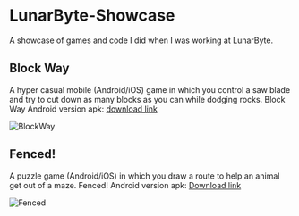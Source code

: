# LunarByte-Showcase
A showcase of games and code I did when I was working at LunarByte.

## Block Way
A hyper casual mobile (Android/iOS) game in which you control a saw blade and try to cut down as many blocks as you can while dodging rocks.
Block Way Android version apk: [download link](https://www.dropbox.com/s/hpa9hu2atqpzsvr/BlockWay_v1.apk?dl=0)

![BlockWay](https://user-images.githubusercontent.com/33954500/62759081-f7f72a80-ba88-11e9-94ad-7dd8bace281e.png)

## Fenced!
A puzzle game (Android/iOS) in which you draw a route to help an animal get out of a maze.
Fenced! Android version apk: [Download link](https://www.dropbox.com/s/t7exp4qjpa6sy1q/Fenced%21_1.0.apk?dl=0)

![Fenced](https://user-images.githubusercontent.com/33954500/62759083-f88fc100-ba88-11e9-98c5-8c62d2d152c5.png)
